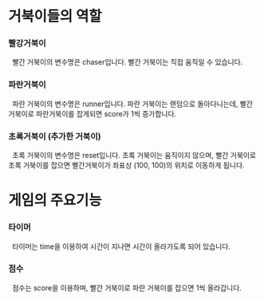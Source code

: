 # 거북이들의 역할

### 빨강거북이
&nbsp; 빨간 거북이의 변수명은 chaser입니다.
빨간 거북이는 직접 움직일 수 있습니다.


### 파란거북이
&nbsp; 파란 거북이의 변수명은 runner입니다.
파란 거북이는 랜덤으로 돌아다니는데, 빨간 거북이로 파란거북이를 잡게되면 score가 1씩 증가합니다.

### 초록거북이 (추가한 거북이)
&nbsp; 초록 거북이의 변수명은 reset입니다.
초록 거북이는 움직이지 않으며, 빨간 거북이로 초록 거북이를 잡으면 빨간거북이가 좌표상 (100, 100)의 위치로 이동하게 됩니다.  


# 게임의 주요기능
### 타이머
&nbsp; 타이머는 time을 이용하여 시간이 지나면 시간이 올라가도록  되어 있습니다.

### 점수
&nbsp; 점수는 score을 이용하며, 빨간 거북이로 파란 거북이를 잡으면 1씩 올라갑니다.